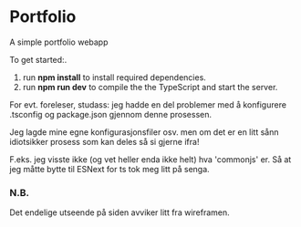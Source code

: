 <h1>Portfolio</h1>
<p>A simple portfolio webapp</p>
<p>To get started:.</p>
<ol>
  <li>run <b>npm install</b> to install required dependencies.</li>
  <li>run <b>npm run dev</b> to compile the the TypeScript and start the server.</li>
</ol>
<p> For evt. foreleser, studass: jeg hadde en del problemer med å konfigurere .tsconfig og package.json gjennom denne prosessen. </p>
<p>Jeg lagde mine egne konfigurasjonsfiler osv. men om det er en litt sånn idiotsikker prosess som kan deles så si gjerne ifra!</p>
<p>F.eks. jeg visste ikke (og vet heller enda ikke helt) hva 'commonjs' er. Så at jeg måtte bytte til ESNext for ts tok meg litt på senga. </p>
<h3>N.B.</h3>
<p>Det endelige utseende på siden avviker litt fra wireframen.</p>